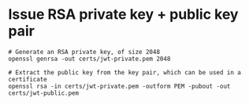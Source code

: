 # Issue RSA private key + public key pair

```shell
# Generate an RSA private key, of size 2048
openssl genrsa -out certs/jwt-private.pem 2048
```

```shell
# Extract the public key from the key pair, which can be used in a certificate
openssl rsa -in certs/jwt-private.pem -outform PEM -pubout -out certs/jwt-public.pem
```